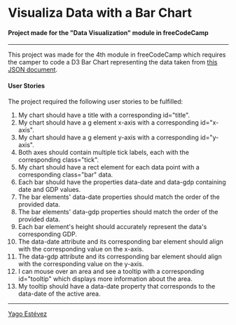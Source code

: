 # Visualiza Data with a Bar Chart
#### Project made for the "Data Visualization" module in freeCodeCamp 
---

This project was made for the 4th module in freeCodeCamp which requires the camper to code a D3 Bar Chart representing the data taken from [this JSON document](https://raw.githubusercontent.com/freeCodeCamp/ProjectReferenceData/master/GDP-data.json).

#### User Stories

The project required the following user stories to be fulfilled:

1. My chart should have a title with a corresponding id="title".
2. My chart should have a g element x-axis with a corresponding id="x-axis".
3. My chart should have a g element y-axis with a corresponding id="y-axis".
4. Both axes should contain multiple tick labels, each with the corresponding class="tick".
5. My chart should have a rect element for each data point with a corresponding class="bar" data.
6. Each bar should have the properties data-date and data-gdp containing date and GDP values.
7. The bar elements' data-date properties should match the order of the provided data.
8. The bar elements' data-gdp properties should match the order of the provided data.
9. Each bar element's height should accurately represent the data's corresponding GDP.
10. The data-date attribute and its corresponding bar element should align with the corresponding value on the x-axis.
11. The data-gdp attribute and its corresponding bar element should align with the corresponding value on the y-axis.
12. I can mouse over an area and see a tooltip with a corresponding id="tooltip" which displays more information about the area.
13. My tooltip should have a data-date property that corresponds to the data-date of the active area.

---
[Yago Estévez](https://twitter.com/yagoestevez)